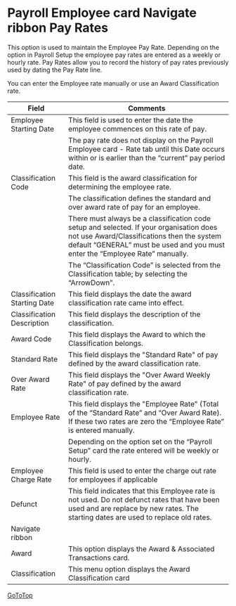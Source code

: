 # Payroll Employee card Navigate ribbon Pay Rates

This option is used to maintain the Employee Pay Rate.  Depending on the option in Payroll Setup the employee pay rates are entered as a weekly or hourly rate. Pay Rates allow you to record the history of pay rates previously used by dating the Pay Rate line.

You can enter the Employee rate manually or use an Award Classification rate.
 
|Field|	Comments|
|---|---|
|Employee Starting Date|	This field is used to enter the date the employee commences on this rate of pay.  
||The pay rate does not display on the Payroll Employee card - Rate tab until this Date occurs within or is earlier than the “current” pay period date.
|Classification Code|	This field is the award classification for determining the employee rate.
||The classification defines the standard and over award rate of pay for an employee.
||There must always be a classification code setup and selected.  If your organisation does not use Award/Classifications then the system default “GENERAL” must be used and you must enter the “Employee Rate” manually.
||The “Classification Code” is selected from the Classification table; by selecting the “ArrowDown”.
|Classification Starting Date|	This field displays the date the award classification rate came into effect.
|Classification Description|	This field displays the description of the classification.
|Award Code|	This field displays the Award to which the Classification belongs.
|Standard Rate|	This field displays the "Standard Rate" of pay defined by the award classification rate.
|Over Award Rate|	This field displays the "Over Award Weekly Rate" of pay defined by the award classification rate.
|Employee Rate|	This field displays the "Employee Rate" (Total of the “Standard Rate” and “Over Award Rate).  If these two rates are zero the “Employee Rate” is entered manually.  
||Depending on the option set on the “Payroll Setup” card the rate entered will be weekly or hourly.
|Employee Charge Rate|	This field is used to enter the charge out rate for employees if applicable
|Defunct|	This field indicates that this Employee rate is not used. Do not defunct rates that have been used and are replace by new rates. The starting dates are used to replace old rates.
|Navigate ribbon
|Award|	This option displays the Award & Associated Transactions card.
|Classification|	This menu option displays the Award Classification card


 
 [GoToTop](#payroll-employee-card-navigate-ribbon-pay-rates)
